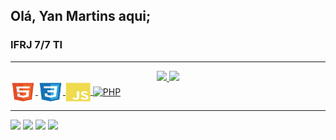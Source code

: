 <h2> Olá, Yan Martins aqui; </h2>
<h3> IFRJ 7/7 TI <br> </h3>
 <hr>
<div align="center">
  <a href="https://www.linkedin.com/in/martins-yan">
  <img height="180em" src="https://github-readme-stats.vercel.app/api?username=Marti-yan&show_icons=true&theme=tokyonight&include_all_commits=true&count_private=true"/>
  <img height="180em" src="https://github-readme-stats.vercel.app/api/top-langs/?username=Marti-yan&layout=compact&langs_count=7&theme=tokyonight"/>
</div>
  <div>
    <img align="center" alt="HTML" height="30" width="40" src="https://raw.githubusercontent.com/devicons/devicon/master/icons/html5/html5-original.svg">
  <img align="center" alt="CSS" height="30" width="40" src="https://raw.githubusercontent.com/devicons/devicon/master/icons/css3/css3-original.svg">
    <img align="center" alt="JS" height="30" width="40" src="https://raw.githubusercontent.com/devicons/devicon/master/icons/javascript/javascript-plain.svg">
   <img align="center" alt="PHP" height="40" width="45" src="https://cdn.jsdelivr.net/gh/devicons/devicon/icons/php/php-plain.svg"  />
  </div>
  <hr>
  <div>
    <a href="https://www.instagram.com/marti_yan2/" target="_blank"><img src="https://img.shields.io/badge/Instagram-E4405F?style=for-the-badge&logo=instagram&logoColor=white" target="_blank"></a>
  <a href="https://api.whatsapp.com/send?phone=5522988718656" target="_blank"><img src="https://img.shields.io/badge/WhatsApp-25D366?style=for-the-badge&logo=whatsapp&logoColor=white" target="_blank"></a>
 	<a href="https://www.linkedin.com/in/martins-yan" target="_blank"><img src="https://img.shields.io/badge/LinkedIn-0077B5?style=for-the-badge&logo=linkedin&logoColor=white" target="_blank"></a>
 <a href="https://github.com/Marti-yan" target="_blank"><img src="https://img.shields.io/badge/GitHub-100000?style=for-the-badge&logo=github&logoColor=white" target="_blank"></a>
  

 </div>
